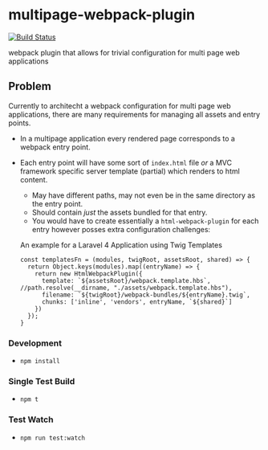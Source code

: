 # multipage-webpack-plugin
[![Build Status](https://travis-ci.org/mutualofomaha/multipage-webpack-plugin.svg?branch=master)](https://travis-ci.org/mutualofomaha/multipage-webpack-plugin)

webpack plugin that allows for trivial configuration for multi page web applications

## Problem

Currently to architecht a webpack configuration for multi page web applications, there are many requirements for managing all assets and entry points. 

- In a multipage application every rendered page corresponds to a webpack entry point.
- Each entry point will have some sort of `index.html` file _or_ a MVC framework specific server template (partial) which renders to html content.
  - May have different paths, may not even be in the same directory as the entry point.
  - Should contain _just_ the assets bundled for that entry.
  - You would have to create essentially a `html-webpack-plugin` for each entry however posses extra configuration challenges:
  
  An example for a Laravel 4 Application using Twig Templates

  ```
  const templatesFn = (modules, twigRoot, assetsRoot, shared) => {
    return Object.keys(modules).map((entryName) => {
      return new HtmlWebpackPlugin({
        template: `${assetsRoot}/webpack.template.hbs`, //path.resolve(__dirname, "./assets/webpack.template.hbs"),
        filename: `${twigRoot}/webpack-bundles/${entryName}.twig`,
        chunks: ['inline', 'vendors', entryName, `${shared}`]
      })
    });
  } 
  ```

### Development

- `npm install`


### Single Test Build
- `npm t` 


### Test Watch
- `npm run test:watch`
